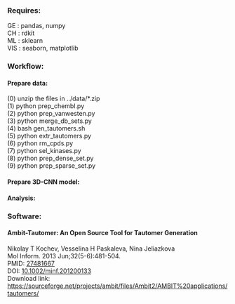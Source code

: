 ### Requires:
GE  : pandas, numpy\
CH  : rdkit\
ML  : sklearn\
VIS : seaborn, matplotlib

### Workflow:
#### Prepare data:
(0) unzip the files in ../data/*.zip\
(1) python prep_chembl.py\
(2) python prep_vanwesten.py\
(3) python merge_db_sets.py\
(4) bash gen_tautomers.sh\
(5) python extr_tautomers.py\
(6) python rm_cpds.py\
(7) python sel_kinases.py\
(8) python prep_dense_set.py\
(9) python prep_sparse_set.py

#### Prepare 3D-CNN model:

#### Analysis:

### Software:
#### Ambit-Tautomer: An Open Source Tool for Tautomer Generation
Nikolay T Kochev, Vesselina H Paskaleva, Nina Jeliazkova\
Mol Inform. 2013 Jun;32(5-6):481-504.\
PMID: [27481667](https://pubmed.ncbi.nlm.nih.gov/27481667/)\
DOI: [10.1002/minf.201200133](https://onlinelibrary.wiley.com/doi/abs/10.1002/minf.201200133)\
Download link: https://sourceforge.net/projects/ambit/files/Ambit2/AMBIT%20applications/tautomers/
